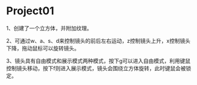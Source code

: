 # Project01

1、创建了一个立方体，并附加纹理。

2、可通过w、a、s、d来控制镜头的前后左右运动，z控制镜头上升，x控制镜头下降，拖动鼠标可以旋转镜头。

3、镜头具有自由模式和展示模式两种模式，按下g可以进入自由模式，利用键鼠控制镜头移动，按下f则进入展示模式，镜头会围绕立方体旋转，此时键鼠会被锁定。
